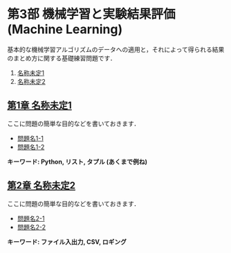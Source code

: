 # 第3部 機械学習と実験結果評価 (Machine Learning)

基本的な機械学習アルゴリズムのデータへの適用と，それによって得られる結果のまとめ方に関する基礎練習問題です．

1. [名称未定1](#tbd1)
2. [名称未定2](#tbd2)

## <a name ="tbd1">[第1章 名称未定1](1_tbd1/tbd1.md)
ここに問題の簡単な目的などを書いておきます．  
- [問題名1-1](1_tbd1/tbd1.md#q1-1)
- [問題名1-2](1_tbd1/tbd1.md#q1-2)

__キーワード: Python, リスト, タプル (あくまで例ね)__

## <a name ="tbd2">[第2章 名称未定2](2_tbd2/tbd2.md)
ここに問題の簡単な目的などを書いておきます．  
- [問題名2-1](2_tbd2/tbd2.md#q2-1)
- [問題名2-2](2_tbd2/tbd2.md#q2-2)

__キーワード: ファイル入出力, CSV, ロギング__
